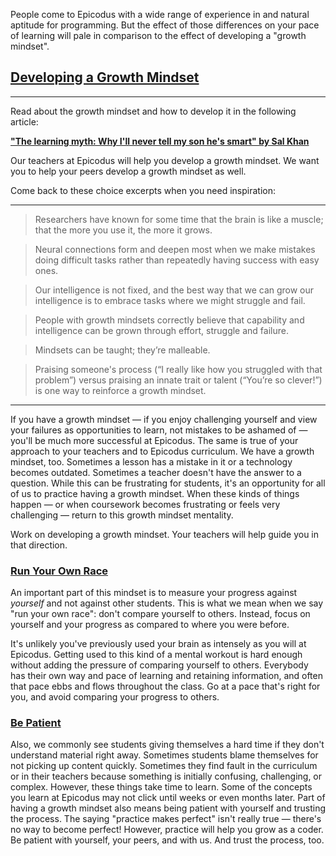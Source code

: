 People come to Epicodus with a wide range of experience in and natural aptitude for programming. But the effect of those differences on your pace of learning will pale in comparison to the effect of developing a "growth mindset".

## [Developing a Growth Mindset](#developing-a-growth-mindset)

---

Read about the growth mindset and how to develop it in the following article:

**<span class="glyphicon glyphicon-link"></span> ["The learning myth: Why I'll never tell my son he's smart" by Sal Khan](https://www.khanacademy.org/talks-and-interviews/conversations-with-sal/a/the-learning-myth-why-ill-never-tell-my-son-hes-smart)**

Our teachers at Epicodus will help you develop a growth mindset. We want you to help your peers develop a growth mindset as well.

Come back to these choice excerpts when you need inspiration:

<hr />

> Researchers have known for some time that the brain is like a muscle; that the more you use it, the more it grows. 

> Neural connections form and deepen most when we make mistakes doing difficult tasks rather than repeatedly having success with easy ones.

> Our intelligence is not fixed, and the best way that we can grow our intelligence is to embrace tasks where we might struggle and fail.

> People with growth mindsets correctly believe that capability and intelligence can be grown through effort, struggle and failure.

> Mindsets can be taught; they’re malleable.

> Praising someone's process (“I really like how you struggled with that problem”) versus praising an innate trait or talent (“You’re so clever!”) is one way to reinforce a growth ­mindset.

<hr />

If you have a growth mindset — if you enjoy challenging yourself and view your failures as opportunities to learn, not mistakes to be ashamed of — you'll be much more successful at Epicodus. The same is true of your approach to your teachers and to Epicodus curriculum. We have a growth mindset, too. Sometimes a lesson has a mistake in it or a technology becomes outdated. Sometimes a teacher doesn't have the answer to a question. While this can be frustrating for students, it's an opportunity for all of us to practice having a growth mindset. When these kinds of things happen — or when coursework becomes frustrating or feels very challenging — return to this growth mindset mentality.

Work on developing a growth mindset. Your teachers will help guide you in that direction.

### [Run Your Own Race](#run-your-own-race)

An important part of this mindset is to measure your progress against _yourself_ and not against other students. This is what we mean when we say "run your own race": don't compare yourself to others. Instead, focus on yourself and your progress as compared to where you were before.

It's unlikely you've previously used your brain as intensely as you will at Epicodus. Getting used to this kind of a mental workout is hard enough without adding the pressure of comparing yourself to others. Everybody has their own way and pace of learning and retaining information, and often that pace ebbs and flows throughout the class. Go at a pace that's right for you, and avoid comparing your progress to others.

### [Be Patient](#be-patient)

Also, we commonly see students giving themselves a hard time if they don't understand material right away. Sometimes students blame themselves for not picking up content quickly. Sometimes they find fault in the curriculum or in their teachers because something is initially confusing, challenging, or complex. However, these things take time to learn. Some of the concepts you learn at Epicodus may not click until weeks or even months later. Part of having a growth mindset also means being patient with yourself and trusting the process. The saying "practice makes perfect" isn't really true — there's no way to become perfect! However, practice will help you grow as a coder. Be patient with yourself, your peers, and with us. And trust the process, too.
